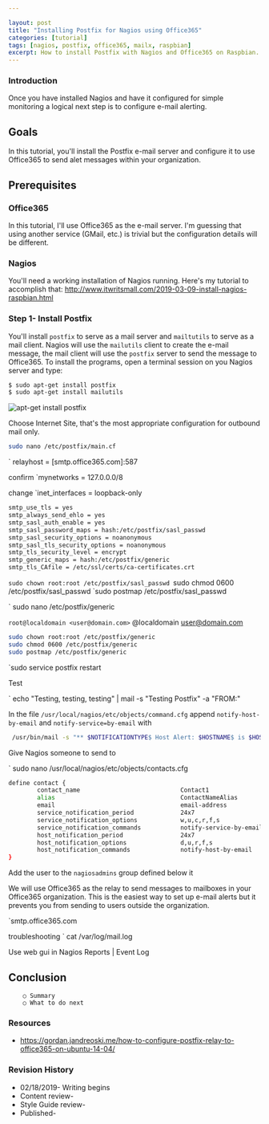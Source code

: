 ```yaml
---

layout: post
title: "Installing Postfix for Nagios using Office365"
categories: [tutorial]
tags: [nagios, postfix, office365, mailx, raspbian]
excerpt: How to install Postfix with Nagios and Office365 on Raspbian.
---
```



### Introduction
Once you have installed Nagios and have it configured for simple monitoring a logical next step is to configure e-mail alerting.   

## Goals
In this tutorial, you'll install the Postfix e-mail server and configure it to use Office365 to send alet messages within your organization.

## Prerequisites

### Office365
In this tutorial, I'll use Office365 as the e-mail server.  I'm guessing that using another service (GMail, etc.) is trivial but the configuration details will be different.

### Nagios
You'll need a working installation of Nagios running.  Here's my tutorial to accomplish that:  http://www.itwritsmall.com/2019-03-09-install-nagios-raspbian.html

### Step 1- Install Postfix
You'll install `postfix` to serve as a mail server and `mailtutils` to serve as a mail client.  Nagios will use the `mailutils` client to create the e-mail message, the mail client will use the `postfix` server to send the message to Office365.  To install the programs, open a terminal session on you Nagios server and type:

``` bash
$ sudo apt-get install postfix
$ sudo apt-get install mailutils
```

![apt-get install postfix]({{site.url}}/assets/2019-03-12-install-postfix-nagios/aptGetInstallPostfix.png)

Choose Internet Site, that's the most appropriate configuration for outbound mail only.

``` bash 
sudo nano /etc/postfix/main.cf
```

` relayhost = [smtp.office365.com]:587

confirm `mynetworks = 127.0.0.0/8 

change `inet_interfaces = loopback-only

``` bash
smtp_use_tls = yes
smtp_always_send_ehlo = yes
smtp_sasl_auth_enable = yes
smtp_sasl_password_maps = hash:/etc/postfix/sasl_passwd
smtp_sasl_security_options = noanonymous
smtp_sasl_tls_security_options = noanonymous
smtp_tls_security_level = encrypt
smtp_generic_maps = hash:/etc/postfix/generic
smtp_tls_CAfile = /etc/ssl/certs/ca-certificates.crt
```

`sudo chown root:root /etc/postfix/sasl_passwd
`sudo chmod 0600 /etc/postfix/sasl_passwd
`sudo postmap /etc/postfix/sasl_passwd

` sudo nano /etc/postfix/generic

` root@localdomain <user@domain.com>
` @localdomain <user@domain.com>

``` bash
sudo chown root:root /etc/postfix/generic
sudo chmod 0600 /etc/postfix/generic
sudo postmap /etc/postfix/generic
```

`sudo service postfix restart

Test 

` echo "Testing, testing, testing" | mail -s "Testing Postfix" <recipient address> -a "FROM:<sender address>"


In the file `/usr/local/nagios/etc/objects/command.cfg` append `notify-host-by-email` and `notify-service=by-email` with

``` bash 
 /usr/bin/mail -s "** $NOTIFICATIONTYPE$ Host Alert: $HOSTNAME$ is $HOSTSTATE$ **" $CONTACTEMAIL$ -r sender@example.com
```

Give Nagios someone to send to

` sudo nano /usr/local/nagios/etc/objects/contacts.cfg

``` bash
define contact {
        contact_name                            Contact1
        alias                                   ContactNameAlias
        email                                   email-address
        service_notification_period             24x7
        service_notification_options            w,u,c,r,f,s
        service_notification_commands           notify-service-by-email
        host_notification_period                24x7
        host_notification_options               d,u,r,f,s
        host_notification_commands              notify-host-by-email
}

```

Add the user to the `nagiosadmins` group defined below it

We will use Office365 as the relay to send messages to mailboxes in your Office365 organization.  This is the easiest way to set up e-mail alerts but it prevents you from sending to users outside the organization.

`smtp.office365.com

troubleshooting 
` cat /var/log/mail.log

Use web gui in Nagios Reports | Event Log

## Conclusion
		○ Summary
		○ What to do next
### Resources
* https://gordan.jandreoski.me/how-to-configure-postfix-relay-to-office365-on-ubuntu-14-04/


### Revision History
* 02/18/2019- Writing begins
* Content review-
* Style Guide review-
* Published-